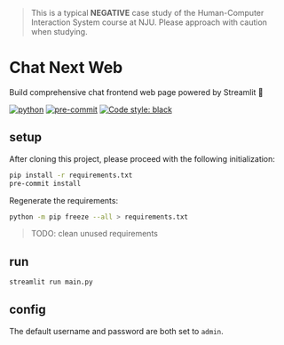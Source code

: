 > This is a typical **NEGATIVE** case study of the Human-Computer Interaction System course at NJU. Please approach with caution when studying.

# Chat Next Web

Build comprehensive chat frontend web page powered by Streamlit 🚀

[![python](https://img.shields.io/badge/Python-3.11-3776AB.svg?style=flat&logo=python&logoColor=white)](https://www.python.org)
[![pre-commit](https://img.shields.io/badge/pre--commit-enabled-brightgreen?logo=pre-commit&logoColor=white)](https://github.com/pre-commit/pre-commit)
[![Code style: black](https://img.shields.io/badge/code%20style-black-000000.svg)](https://github.com/psf/black)

## setup

After cloning this project, please proceed with the following initialization:

```bash
pip install -r requirements.txt
pre-commit install
```

Regenerate the requirements:

```bash
python -m pip freeze --all > requirements.txt
```

> TODO: clean unused requirements

## run

```bash
streamlit run main.py
```

## config

The default username and password are both set to `admin`.

